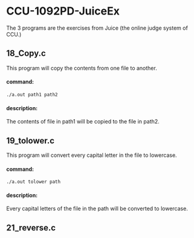 # CCU-1092PD-JuiceEx
The 3 programs are the exercises from Juice (the online judge system of CCU.)

## 18_Copy.c
This program will copy the contents from one file to another.
#### command: 
``` terminal
./a.out path1 path2
```
#### description:
The contents of file in path1 will be copied to the file in path2.

## 19_tolower.c
This program will convert every capital letter in the file to lowercase.
#### command: 
``` terminal
./a.out tolower path
```
#### description:
Every capital letters of the file in the path will be converted to lowercase.

## 21_reverse.c
